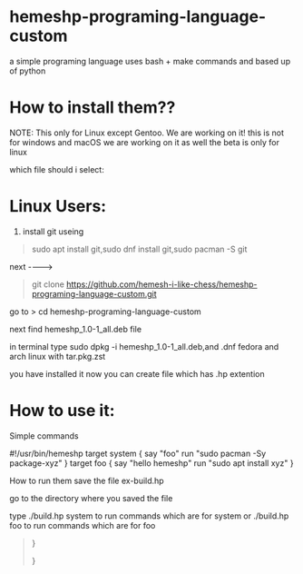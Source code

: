 # hemeshp-programing-language-custom
a simple programing language uses bash + make commands and based up of python

# How to install them??

NOTE: This only for Linux except Gentoo. We are working on it! this is not for windows and macOS we are working on it as well the beta is only for linux

which file should i select:

# Linux Users:

1. install git useing

> sudo apt install git,sudo dnf install git,sudo pacman -S git

next ---->


> git clone https://github.com/hemesh-i-like-chess/hemeshp-programing-language-custom.git

go to > cd hemeshp-programing-language-custom

next find hemeshp_1.0-1_all.deb file 

in terminal type sudo dpkg -i hemeshp_1.0-1_all.deb,and .dnf fedora and arch linux with tar.pkg.zst

you have installed it now you can create file which has .hp extention 

# How to use it:

Simple commands

 #!/usr/bin/hemeshp
 target system {
 say "foo"
 run "sudo pacman -Sy package-xyz"
 }
 target foo {
say "hello hemeshp"
 run "sudo apt install xyz"
}

How to run them save the file ex-build.hp

go to the directory where you saved the file 

type ./build.hp system to run commands which are for system
or ./build.hp foo to run commands which are for foo
> }
>
> }
